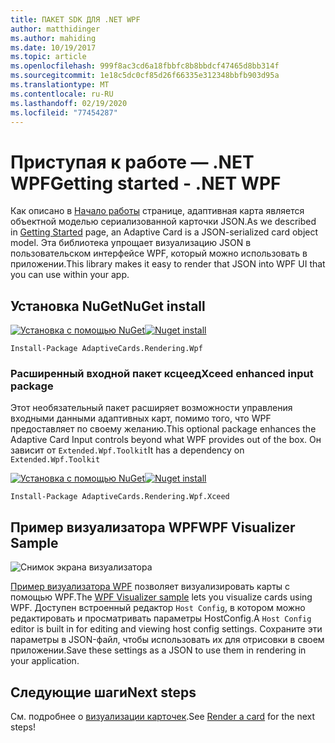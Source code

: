 ```yaml
---
title: ПАКЕТ SDK ДЛЯ .NET WPF
author: matthidinger
ms.author: mahiding
ms.date: 10/19/2017
ms.topic: article
ms.openlocfilehash: 999f8ac3cd6a18fbbfc8b8bbdcf47465d8bb314f
ms.sourcegitcommit: 1e18c5dc0cf85d26f66335e312348bbfb903d95a
ms.translationtype: MT
ms.contentlocale: ru-RU
ms.lasthandoff: 02/19/2020
ms.locfileid: "77454287"
---
```

# <a name="getting-started---net-wpf"></a><span data-ttu-id="6b9db-102">Приступая к работе — .NET WPF</span><span class="sxs-lookup"><span data-stu-id="6b9db-102">Getting started - .NET WPF</span></span>

<span data-ttu-id="6b9db-103">Как описано в [Начало работы](../../../authoring-cards/getting-started.md) странице, адаптивная карта является объектной моделью сериализованной карточки JSON.</span><span class="sxs-lookup"><span data-stu-id="6b9db-103">As we described in [Getting Started](../../../authoring-cards/getting-started.md) page, an Adaptive Card is a JSON-serialized card object model.</span></span> <span data-ttu-id="6b9db-104">Эта библиотека упрощает визуализацию JSON в пользовательском интерфейсе WPF, который можно использовать в приложении.</span><span class="sxs-lookup"><span data-stu-id="6b9db-104">This library makes it easy to render that JSON into WPF UI that you can use within your app.</span></span>

## <a name="nuget-install"></a><span data-ttu-id="6b9db-105">Установка NuGet</span><span class="sxs-lookup"><span data-stu-id="6b9db-105">NuGet install</span></span>

<span data-ttu-id="6b9db-106">[![Установка с помощью NuGet](https://img.shields.io/nuget/vpre/AdaptiveCards.Rendering.Wpf.svg)](https://www.nuget.org/packages/AdaptiveCards.Rendering.Wpf)</span><span class="sxs-lookup"><span data-stu-id="6b9db-106">[![Nuget install](https://img.shields.io/nuget/vpre/AdaptiveCards.Rendering.Wpf.svg)](https://www.nuget.org/packages/AdaptiveCards.Rendering.Wpf)</span></span>

```console
Install-Package AdaptiveCards.Rendering.Wpf
```

### <a name="xceed-enhanced-input-package"></a><span data-ttu-id="6b9db-107">Расширенный входной пакет ксцеед</span><span class="sxs-lookup"><span data-stu-id="6b9db-107">Xceed enhanced input package</span></span>

<span data-ttu-id="6b9db-108">Этот необязательный пакет расширяет возможности управления входными данными адаптивных карт, помимо того, что WPF предоставляет по своему желанию.</span><span class="sxs-lookup"><span data-stu-id="6b9db-108">This optional package enhances the Adaptive Card Input controls beyond what WPF provides out of the box.</span></span> <span data-ttu-id="6b9db-109">Он зависит от `Extended.Wpf.Toolkit`</span><span class="sxs-lookup"><span data-stu-id="6b9db-109">It has a dependency on `Extended.Wpf.Toolkit`</span></span>

<span data-ttu-id="6b9db-110">[![Установка с помощью NuGet](https://img.shields.io/nuget/vpre/AdaptiveCards.Rendering.Wpf.Xceed.svg)](https://www.nuget.org/packages/AdaptiveCards.Rendering.Wpf.Xceed)</span><span class="sxs-lookup"><span data-stu-id="6b9db-110">[![Nuget install](https://img.shields.io/nuget/vpre/AdaptiveCards.Rendering.Wpf.Xceed.svg)](https://www.nuget.org/packages/AdaptiveCards.Rendering.Wpf.Xceed)</span></span>

```console
Install-Package AdaptiveCards.Rendering.Wpf.Xceed
```

## <a name="wpf-visualizer-sample"></a><span data-ttu-id="6b9db-111">Пример визуализатора WPF</span><span class="sxs-lookup"><span data-stu-id="6b9db-111">WPF Visualizer Sample</span></span>

![Снимок экрана визуализатора](../../../resources/media/tools/wpfvisualizer.png)

<span data-ttu-id="6b9db-113">[Пример визуализатора WPF](https://github.com/Microsoft/AdaptiveCards/tree/master/source/dotnet/Samples/WPFVisualizer) позволяет визуализировать карты с помощью WPF.</span><span class="sxs-lookup"><span data-stu-id="6b9db-113">The [WPF Visualizer sample](https://github.com/Microsoft/AdaptiveCards/tree/master/source/dotnet/Samples/WPFVisualizer) lets you visualize cards using WPF.</span></span>  <span data-ttu-id="6b9db-114">Доступен встроенный редактор `Host Config`, в котором можно редактировать и просматривать параметры HostConfig.</span><span class="sxs-lookup"><span data-stu-id="6b9db-114">A `Host Config` editor is built in for editing and viewing host config settings.</span></span> <span data-ttu-id="6b9db-115">Сохраните эти параметры в JSON-файл, чтобы использовать их для отрисовки в своем приложении.</span><span class="sxs-lookup"><span data-stu-id="6b9db-115">Save these settings as a JSON to use them in rendering in your application.</span></span>

## <a name="next-steps"></a><span data-ttu-id="6b9db-116">Следующие шаги</span><span class="sxs-lookup"><span data-stu-id="6b9db-116">Next steps</span></span>

<span data-ttu-id="6b9db-117">См. подробнее о [визуализации карточек](render-a-card.md).</span><span class="sxs-lookup"><span data-stu-id="6b9db-117">See [Render a card](render-a-card.md) for the next steps!</span></span>
